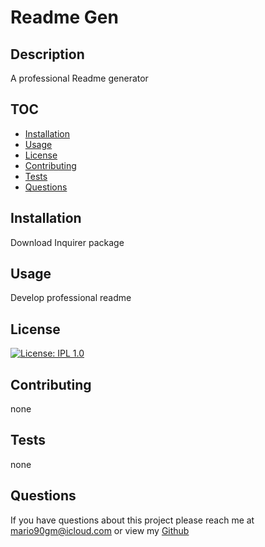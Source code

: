 
  # Readme Gen

## Description
A professional Readme generator

## TOC
 - [Installation](#installation)
 - [Usage](#usage)
 - [License](#license)
 - [Contributing](#contributing)
 - [Tests](#tests)
 - [Questions](#questions)

## Installation
Download Inquirer package
## Usage
Develop professional readme 
## License
[![License: IPL 1.0](https://img.shields.io/badge/License-IPL_1.0-blue.svg)](https://opensource.org/licenses/IPL-1.0)
## Contributing
none
## Tests
none
## Questions
If you have questions about this project please reach me at mario90gm@icloud.com or view my [Github](https://github.com/Mulloa90)

  
